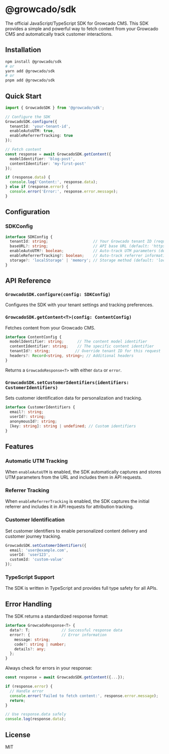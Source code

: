 # @growcado/sdk

The official JavaScript/TypeScript SDK for Growcado CMS. This SDK provides a simple and powerful way to fetch content from your Growcado CMS and automatically track customer interactions.

## Installation

```bash
npm install @growcado/sdk
# or
yarn add @growcado/sdk
# or  
pnpm add @growcado/sdk
```

## Quick Start

```typescript
import { GrowcadoSDK } from '@growcado/sdk';

// Configure the SDK
GrowcadoSDK.configure({
  tenantId: 'your-tenant-id',
  enableAutoUTM: true,
  enableReferrerTracking: true
});

// Fetch content
const response = await GrowcadoSDK.getContent({
  modelIdentifier: 'blog-post',
  contentIdentifier: 'my-first-post'
});

if (response.data) {
  console.log('Content:', response.data);
} else if (response.error) {
  console.error('Error:', response.error.message);
}
```

## Configuration

### SDKConfig

```typescript
interface SDKConfig {
  tenantId: string;                    // Your Growcado tenant ID (required)
  baseURL?: string;                    // API base URL (default: 'https://api.growcado.io/')
  enableAutoUTM?: boolean;             // Auto-track UTM parameters (default: true)
  enableReferrerTracking?: boolean;    // Auto-track referrer information (default: true)
  storage?: 'localStorage' | 'memory'; // Storage method (default: 'localStorage')
}
```

## API Reference

### `GrowcadoSDK.configure(config: SDKConfig)`

Configures the SDK with your tenant settings and tracking preferences.

### `GrowcadoSDK.getContent<T>(config: ContentConfig)`

Fetches content from your Growcado CMS.

```typescript
interface ContentConfig {
  modelIdentifier: string;      // The content model identifier
  contentIdentifier: string;    // The specific content identifier
  tenantId?: string;           // Override tenant ID for this request
  headers?: Record<string, string>; // Additional headers
}
```

Returns a `GrowcadoResponse<T>` with either `data` or `error`.

### `GrowcadoSDK.setCustomerIdentifiers(identifiers: CustomerIdentifiers)`

Sets customer identification data for personalization and tracking.

```typescript
interface CustomerIdentifiers {
  email?: string;
  userId?: string;
  anonymousId?: string;
  [key: string]: string | undefined; // Custom identifiers
}
```

## Features

### Automatic UTM Tracking
When `enableAutoUTM` is enabled, the SDK automatically captures and stores UTM parameters from the URL and includes them in API requests.

### Referrer Tracking  
When `enableReferrerTracking` is enabled, the SDK captures the initial referrer and includes it in API requests for attribution tracking.

### Customer Identification
Set customer identifiers to enable personalized content delivery and customer journey tracking.

```typescript
GrowcadoSDK.setCustomerIdentifiers({
  email: 'user@example.com',
  userId: 'user123',
  customId: 'custom-value'
});
```

### TypeScript Support
The SDK is written in TypeScript and provides full type safety for all APIs.

## Error Handling

The SDK returns a standardized response format:

```typescript
interface GrowcadoResponse<T> {
  data?: T;              // Successful response data
  error?: {              // Error information
    message: string;
    code?: string | number;
    details?: any;
  };
}
```

Always check for errors in your response:

```typescript
const response = await GrowcadoSDK.getContent({...});

if (response.error) {
  // Handle error
  console.error('Failed to fetch content:', response.error.message);
  return;
}

// Use response.data safely
console.log(response.data);
```

## License

MIT
